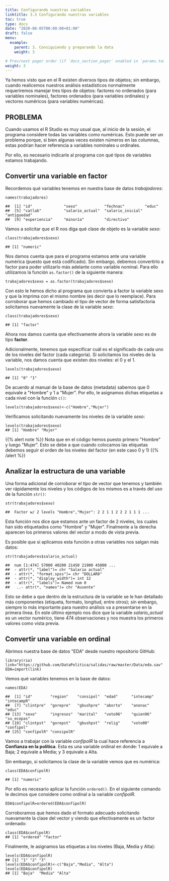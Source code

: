 ```yaml
---
title: Configurando nuestras variables
linktitle: 3.3 Configurando nuestras variables
toc: true
type: docs
date: "2020-08-05T00:00:00+01:00"
draft: false
menu:
  example:
    parent: 3. Consiguiendo y preparando la data
    weight: 3

# Prev/next pager order (if `docs_section_pager` enabled in `params.toml`)
weight: 3
---
```


Ya hemos visto que en el R existen diversos tipos de objetos; sin embargo, cuando realicemos nuestros análisis estadísticos normalmente requeriremos manejar tres tipos de objetos: factores no ordenados (para variables nominales), factores ordenados (para variables ordinales) y vectores numéricos (para variables numéricas).

## PROBLEMA

Cuando usamos el R Studio es muy usual que, al inicio de la sesión, el programa considere todas las variables como numéricas. Esto puede ser un problema porque, si bien algunas veces existen números en las columnas, estas podrían hacer referencia a variables nominales u ordinales. 

Por ello, es necesario indicarle al programa con qué tipos de variables estamos trabajando. 

## Convertir una variable en factor

Recordemos qué variables tenemos en nuestra base de datos *trabajadores*: 

    names(trabajadores)

    ##  [1] "id"              "sexo"            "fechnac"         "educ"           
    ##  [5] "catlab"          "salario_actual"  "salario_inicial" "antiguedad"     
    ##  [9] "experiencia"     "minoría"         "directivo"

Vamos a solicitar que el R nos diga qué clase de objeto es la variable *sexo*:

    class(trabajadores$sexo)

    ## [1] "numeric"

Nos damos cuenta que para el programa estamos ante una variable numérica (puesto que está codificado). Sin embargo, debemos convertirlo a factor para poder utilizarlo más adelante como variable nominal. Para ello utilizamos la función `as.factor()` de la siguiente manera:

    trabajadores$sexo = as.factor(trabajadores$sexo)

Con esto le hemos dicho al programa que convierta a factor la variable sexo y que la imprima con el mismo nombre (es decir que lo reemplace). Para corroborar que hemos cambiado el tipo de vector de forma satisfactoria solicitamos nuevamente la clase de la variable *sexo*:

    class(trabajadores$sexo)

    ## [1] "factor"

Ahora nos damos cuenta que efectivamente ahora la variable *sexo* es de tipo **factor**.

Adicionalmente, tenemos que especificar cuál es el significado de cada uno de los niveles del factor (cada categoría). Si solicitamos los niveles de la variable, nos damos cuenta que existen dos niveles: el 0 y el 1. 

    levels(trabajadores$sexo)

    ## [1] "0" "1"

De acuerdo al manual de la base de datos (metadata) sabemos que 0 equivale a "Hombre" y 1 a "Mujer". Por ello, le asignamos dichas etiquetas a cada nivel con la función `c()`:

    levels(trabajadores$sexo)<-c("Hombre","Mujer")

Verificamos solicitando nuevamente los niveles de la variable *sexo*:

    levels(trabajadores$sexo)
    ## [1] "Hombre" "Mujer"

{{% alert note %}}
Nota que en el código hemos puesto primero "Hombre" y luego "Mujer". Esto se debe a que cuando colocamos las etiquetas debemos seguir el orden de los niveles del factor (en este caso 0 y 1)
{{% /alert %}}


## Analizar la estructura de una variable

Una forma adicional de corroborar el tipo de vector que tenemos y también ver rápidamente los niveles y los códigos de los mismos es a través del uso de la función `str()`:

    str(trabajadores$sexo)

    ##  Factor w/ 2 levels "Hombre","Mujer": 2 2 1 1 2 2 2 1 1 1 ...

Esta función nos dice que estamos ante un factor de 2 niveles, los cuales han sido etiquetados como "Hombre" y "Mujer". Finalmente a la derecha aparecen los primeros valores del vector a modo de vista previa. 

Es posible que si aplicamos esta función a otras variables nos salgan más datos:

    str(trabajadores$salario_actual)

    ##  num [1:474] 57000 40200 21450 21900 45000 ...
    ##  - attr(*, "label")= chr "Salario actual"
    ##  - attr(*, "format.spss")= chr "DOLLAR8"
    ##  - attr(*, "display_width")= int 12
    ##  - attr(*, "labels")= Named num 0
    ##   ..- attr(*, "names")= chr "Ausente"

Esto se debe a que dentro de la estructura de la variable se le han detallado más componentes (etiqueta, formato, longitud, entre otros); sin embargo, siempre lo más importante para nuestro análisis va a presentarse en la primera línea. En este último ejemplo nos dice que la variable *salario_actual* es un vector numérico, tiene 474 observaciones y nos muestra los primeros valores como vista previa. 

## Convertir una variable en ordinal

Abrimos nuestra base de datos "EDA" desde nuestro repositorio GitHub:

    library(rio)
    link="https://github.com/DataPolitica/salidas/raw/master/Data/eda.sav"
    EDA=import(link)

Vemos qué variables tenemos en la base de datos:

    names(EDA)

    ##  [1] "id"        "region"    "consipol"  "edad"      "intecamp"  "intecampR"
    ##  [7] "clintpre"  "gorepre"   "gbushpre"  "aborto"    "anonac"    "educ"     
    ## [13] "sexo"      "ingresos"  "marital"   "voto96"    "quien96"   "su_ecopas"
    ## [19] "clintpst"  "gorepst"   "gbushpst"  "relig"     "voto00"    "confipol" 
    ## [25] "confipolR" "consipolR"

Vamos a trabajar con la variable *confipolR* la cual hace referencia a **Confianza en la política**. Esta es una variable ordinal en donde: 1 equivale a Baja; 2 equivale a Media; y 3 equivale a Alta.

Sin embargo, si solicitamos la clase de la variable vemos que es numérica:

    class(EDA$confipolR)

    ## [1] "numeric"

Por ello es necesario aplicar la función `ordered()`. En el siguiente comando le decimos que considere como ordinal a la variable *confipolR*.

    EDA$confipolR=ordered(EDA$confipolR)

Corroboramos que hemos dado el formato adecuado solicitando nuevamente la clase del vector y viendo que efectivamente es un factor ordenado:

    class(EDA$confipolR)
    ## [1] "ordered" "factor"

Finalmente, le asignamos las etiquetas a los niveles (Baja, Media y Alta):

    levels(EDA$confipolR)
    ## [1] "1" "2" "3"
    levels(EDA$confipolR)<-c("Baja","Media", "Alta")
    levels(EDA$confipolR)
    ## [1] "Baja"  "Media" "Alta"

